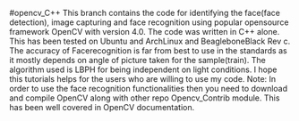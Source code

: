 #opencv_C++
This branch contains the code for identifying the face(face detection), image capturing and face recognition using popular opensource framework OpenCV with version 4.0. The code was written in C++ alone. This has been tested on Ubuntu and ArchLinux and BeagleboneBlack Rev c. The accuracy of Facerecognition is far from best to use in the standards as it mostly depends on angle of picture taken for the sample(train). The algorithm used is LBPH for being independent on light conditions. I hope this tutorials helps for the users who are willing to use my code. 
Note: In order to use the face recognition functionalities then you need to download and compile OpenCV along with other repo Opencv_Contrib module. This has been well covered in OpenCV documentation.
